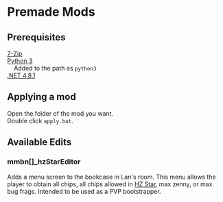 # Premade Mods

## Prerequisites

[7-Zip](https://www.7-zip.org/download.html)  
[Python 3](https://www.python.org/downloads/)  
&nbsp;&nbsp;&nbsp;&nbsp;Added to the path as `python3`  
[.NET 4.8.1](https://dotnet.microsoft.com/en-us/download/dotnet-framework/net481)

## Applying a mod

Open the folder of the mod you want.  
Double click `apply.bat`.

## Available Edits

### mmbn\[\]\_hzStarEditor

Adds a menu screen to the bookcase in Lan's room. This menu allows the player to obtain all chips, all chips allowed in [HZ Star](http://kpow2.com/hz-star/rules.html), max zenny, or max bug frags. Intended to be used as a PVP bootstrapper. 
